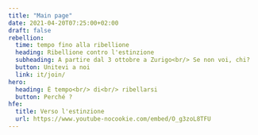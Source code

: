 ```yaml
---
title: "Main page"
date: 2021-04-20T07:25:00+02:00
draft: false
rebellion:
  time: tempo fino alla ribellione 
  heading: Ribellione contro l'estinzione
  subheading: A partire dal 3 ottobre a Zurigo<br/> Se non voi, chi?
  button: Unitevi a noi
  link: it/join/
hero:
  heading: È tempo<br/> di<br/> ribellarsi
  button: Perché ? 
hfe:
  title: Verso l'estinzione
  url: https://www.youtube-nocookie.com/embed/O_g3zoL8TFU
---
```

